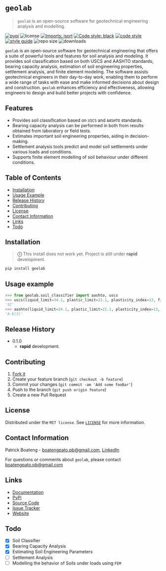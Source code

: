 # `geolab`

> `geolab` is an open-source software for geotechnical engineering analysis and modelling.

[![pypi](https://img.shields.io/badge/PyPi-Pato546-blue?style=flat-square&logo=pypi&logoColor=white)](https://pypi.org/user/Pato546/)
![license](https://img.shields.io/pypi/l/geolab?style=flat-square)
[![Imports: isort](https://img.shields.io/badge/%20imports-isort-%231674b1?style=flat-square&labelColor=ef8336)](https://pycqa.github.io/isort/)
[![Code style: black](https://img.shields.io/badge/code%20style-black-000000.svg?style=flat-square)](https://github.com/psf/black)
[![code style](https://img.shields.io/badge/code%20formatter-docformatter-fedcba.svg?style=flat-square)](https://github.com/PyCQA/docformatter)
[![style guide](https://img.shields.io/badge/%20style-google-3666d6.svg?style=flat-square)](https://google.github.io/styleguide/pyguide.html#s3.8-comments-and-docstrings)
![repo size](https://img.shields.io/github/repo-size/patrickboateng/geolab?style=flat-square&labelColor=ef8336)
![downloads](https://img.shields.io/pypi/dm/geolab?style=flat-square)

`geolab` is an open-source software for geotechnical engineering that offers a suite of powerful tools and features for soil analysis and modeling. It provides soil classification based on both USCS and AASHTO standards, bearing capacity analysis, estimation of soil engineering properties, settlement analysis, and finite element modeling. The software assists geotechnical engineers in their day-to-day work, enabling them to perform a wide range of tasks with ease and make informed decisions about design and construction. `geolab` enhances efficiency and effectiveness, allowing engineers to design and build better projects with confidence.

## Features

- Provides soil classification based on `USCS` and `AASHTO` standards.
- Bearing capacity analysis can be performed in both from results obtained from laboratory or field tests.
- Estimates important soil engineering properties, aiding in decision-making.
- Settlement analysis tools predict and model soil settlements under various loads and conditions.
- Supports finite element modelling of soil behaviour under different conditions.

## Table of Contents

- [Installation](#installation)
- [Usage Example](#usage-example)
- [Release History](#release-history)
- [Contributing](#contributing)
- [License](#license)
- [Contact Information](#contact-information)
- [Links](#links)
- [Todo](#todo)

## Installation

> **&#9432;** This install does not work yet. Project is still under **rapid** development.

```sh
pip install geolab
```

## Usage example

```py
>>> from geolab.soil_classifier import aashto, uscs
>>> uscs(liquid_limit=34.1, plastic_limit=21.1, plasticity_index=13, fines=47.88, sand=37.84, gravels=14.28)
'SC'
>>> aashto(liquid_limit=34.1, plastic_limit=21.1, plasticity_index=13, fines=47.88)
'A-6(3)'

```

## Release History

- 0.1.0
  - **rapid** development.

## Contributing

1. [Fork it](https://github.com/patrickboateng/geolab/fork)
1. Create your feature branch (`git checkout -b feature`)
1. Commit your changes (`git commit -am 'Add some fooBar'`)
1. Push to the branch (`git push origin feature`)
1. Create a new Pull Request

## License

Distributed under the `MIT license`. See [`LICENSE`](./LICENSE.txt) for more information.

## Contact Information

Patrick Boateng - <boatengpato.pb@gmail.com>, [LinkedIn](https://linkedin.com/in/patrickboateng/)

For questions or comments about `geolab`, please contact <boatengpato.pb@gmail.com>

## Links

- [Documentation]()
- [PyPi]()
- [Source Code](https://github.com/patrickboateng/geolab/)
- [Issue Tracker]()
- [Website]()

## Todo

- [x] Soil Classifier
- [x] Bearing Capacity Analysis
- [x] Estimating Soil Engineering Parameters
- [ ] Settlement Analysis
- [ ] Modelling the behavior of Soils under loads using `FEM`
